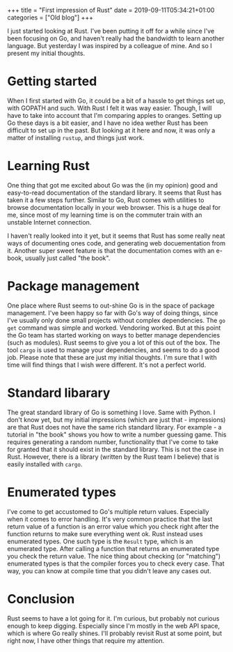 +++
title = "First impression of Rust"
date = 2019-09-11T05:34:21+01:00
categories = ["Old blog"]
+++

I just started looking at Rust. I've been putting it off for a while since I've been focusing on Go,
and haven't really had the bandwidth to learn another language. But yesterday I was inspired by a colleague
of mine. And so I present my initial thoughts.

# Getting started
When I first started with Go, it could be a bit of a hassle to get things set up, with GOPATH and such.
With Rust I felt it was way easier. Though, I will have to take into account that I'm comparing apples to
oranges. Setting up Go these days is a bit easier, and I have no idea wether Rust has been difficult to set up
in the past. But looking at it here and now, it was only a matter of installing `rustup`, and things just work.

# Learning Rust
One thing that got me excited about Go was the (in my opinion) good and easy-to-read documentation of the
standard library. It seems that Rust has taken it a few steps further. Similar to Go, Rust comes with utilities
to browse documentation locally in your web browser. This is a huge deal for me, since most of my learning time is
on the commuter train with an unstable Internet connection.

I haven't really looked into it yet, but it seems that Rust has some really neat ways of documenting ones code,
and generating web docuementation from it. Another super sweet feature is that the documentation comes with an e-book,
usually just called "the book".

# Package management
One place where Rust seems to out-shine Go is in the space of package management. I've been happy so far
with Go's way of doing things, since I've usually only done small projects without complex dependencies. The
`go get` command was simple and worked. Vendoring worked. But at this point the Go team has started working on ways
to better manage dependencies (such as modules). Rust seems to give you a lot of this out of the box. The tool
`cargo` is used to manage your dependencies, and seems to do a good job. Please note that these are just my
initial thoughts. I'm sure that I with time will find things that I wish were different. It's not a perfect world.

# Standard libarary
The great standard library of Go is something I love. Same with Python. I don't know yet, but my initial
impressions (which are just that - impressions) are that Rust does not have the same rich standard library.
For example - a tutorial in "the book" shows you how to write a number guessing game. This requires generating
a random number, functionality that I've come to take for granted that it should exist in the standard library.
This is not the case in Rust. However, there is a library (written by the Rust team I believe) that is easily
installed with `cargo`.

# Enumerated types
I've come to get accustomed to Go's multiple return values. Especially when it comes to error handling. It's
very common practice that the last return value of a function is an error value which you check right after the
function returns to make sure everything went ok.
Rust instead uses enumerated types. One such type is the `Result` type, which is an enumerated type. After calling
a function that returns an enumerated type you check the return value. The nice thing about checking (or "matching")
enumerated types is that the compiler forces you to check every case. That way, you can know at compile time that
you didn't leave any cases out.

# Conclusion
Rust seems to have a lot going for it. I'm curious, but probably not curious enough to keep digging. Especially
since I'm mostly in the web API space, which is where Go really shines. I'll probably revisit Rust at
some point, but right now, I have other things that require my attention.
